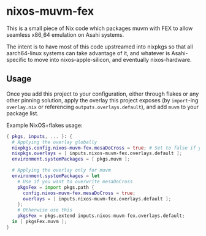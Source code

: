 # nixos-muvm-fex

This is a small piece of Nix code which packages muvm with FEX to allow seamless x86_64 emulation on Asahi systems.

The intent is to have most of this code upstreamed into nixpkgs so that all aarch64-linux systems can take advantage of it,
and whatever is Asahi-specific to move into nixos-apple-silicon, and eventually nixos-hardware.

## Usage

Once you add this project to your configuration, either through flakes or any other pinning solution,
apply the overlay this project exposes (by `import`-ing `overlay.nix` or referencing `outputs.overlays.default`),
and add `muvm` to your package list.

Example NixOS+flakes usage:
```nix
{ pkgs, inputs, ... }: {
  # Applying the overlay globally
  nixpkgs.config.nixos-muvm-fex.mesaDoCross = true; # Set to false if you have an x86_64 builder available
  nixpkgs.overlays = [ inputs.nixos-muvm-fex.overlays.default ];
  environment.systemPackages = [ pkgs.muvm ];

  # Applying the overlay only for muvm
  environment.systemPackages = let
    # Use if you want to overwrite mesaDoCross
    pkgsFex = import pkgs.path {
      config.nixos-muvm-fex.mesaDoCross = true;
      overlays = [ inputs.nixos-muvm-fex.overlays.default ];
    };
    # Otherwise use this
    pkgsFex = pkgs.extend inputs.nixos-muvm-fex.overlays.default;
  in [ pkgsFex.muvm ];
}
```
